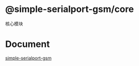 # @simple-serialport-gsm/core

核心模块

# Document

[simple-serialport-gsm](https://github.com/imba97/simple-serialport-gsm)

